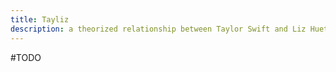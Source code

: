 ```yaml
---
title: Tayliz
description: a theorized relationship between Taylor Swift and Liz Huett
---
```

#TODO 